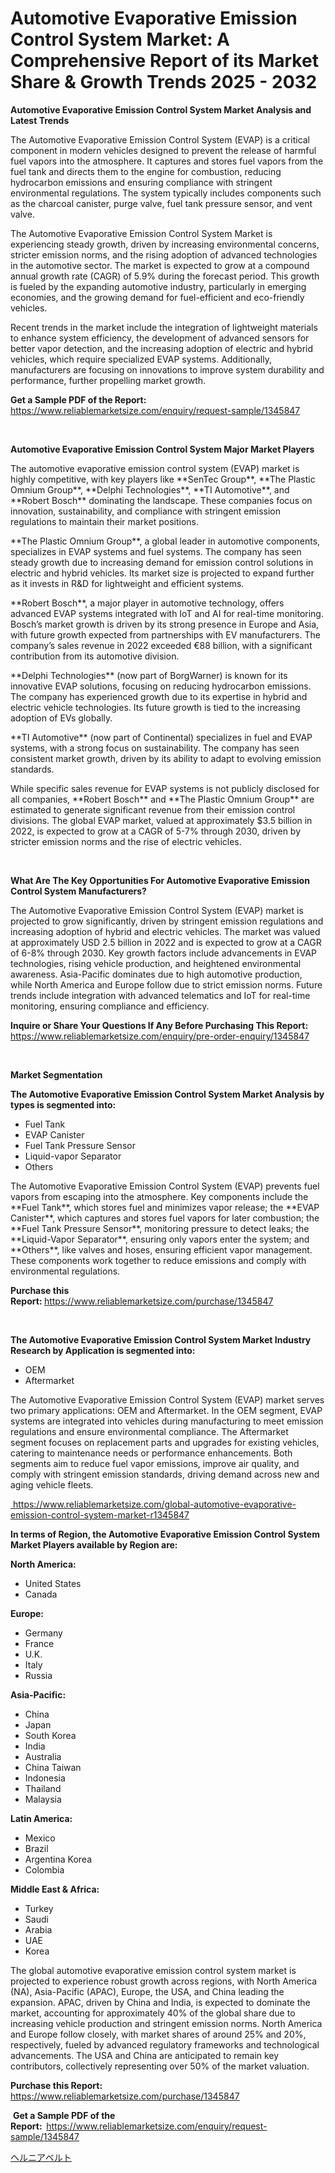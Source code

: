 <p><h1>Automotive Evaporative Emission Control System Market: A Comprehensive Report of its Market Share & Growth Trends 2025 - 2032</h1></p><p><strong>Automotive Evaporative Emission Control System Market Analysis and Latest Trends</strong></p>
<p><p>The Automotive Evaporative Emission Control System (EVAP) is a critical component in modern vehicles designed to prevent the release of harmful fuel vapors into the atmosphere. It captures and stores fuel vapors from the fuel tank and directs them to the engine for combustion, reducing hydrocarbon emissions and ensuring compliance with stringent environmental regulations. The system typically includes components such as the charcoal canister, purge valve, fuel tank pressure sensor, and vent valve.</p><p>The Automotive Evaporative Emission Control System Market is experiencing steady growth, driven by increasing environmental concerns, stricter emission norms, and the rising adoption of advanced technologies in the automotive sector. The market is expected to grow at a compound annual growth rate (CAGR) of 5.9% during the forecast period. This growth is fueled by the expanding automotive industry, particularly in emerging economies, and the growing demand for fuel-efficient and eco-friendly vehicles.</p><p>Recent trends in the market include the integration of lightweight materials to enhance system efficiency, the development of advanced sensors for better vapor detection, and the increasing adoption of electric and hybrid vehicles, which require specialized EVAP systems. Additionally, manufacturers are focusing on innovations to improve system durability and performance, further propelling market growth.</p></p>
<p><strong>Get a Sample PDF of the Report:&nbsp;</strong> <a href="https://www.reliablemarketsize.com/enquiry/request-sample/1345847?utm_campaign=1886&utm_medium=2&utm_source=Github&utm_content=ia&utm_term=22012025&utm_id=automotive-evaporative-emission-control-system">https://www.reliablemarketsize.com/enquiry/request-sample/1345847</a></p>
<p>&nbsp;</p>
<p><strong>Automotive Evaporative Emission Control System Major Market Players</strong></p>
<p><p>The automotive evaporative emission control system (EVAP) market is highly competitive, with key players like **SenTec Group**, **The Plastic Omnium Group**, **Delphi Technologies**, **TI Automotive**, and **Robert Bosch** dominating the landscape. These companies focus on innovation, sustainability, and compliance with stringent emission regulations to maintain their market positions.</p><p>**The Plastic Omnium Group**, a global leader in automotive components, specializes in EVAP systems and fuel systems. The company has seen steady growth due to increasing demand for emission control solutions in electric and hybrid vehicles. Its market size is projected to expand further as it invests in R&D for lightweight and efficient systems.</p><p>**Robert Bosch**, a major player in automotive technology, offers advanced EVAP systems integrated with IoT and AI for real-time monitoring. Bosch’s market growth is driven by its strong presence in Europe and Asia, with future growth expected from partnerships with EV manufacturers. The company’s sales revenue in 2022 exceeded €88 billion, with a significant contribution from its automotive division.</p><p>**Delphi Technologies** (now part of BorgWarner) is known for its innovative EVAP solutions, focusing on reducing hydrocarbon emissions. The company has experienced growth due to its expertise in hybrid and electric vehicle technologies. Its future growth is tied to the increasing adoption of EVs globally.</p><p>**TI Automotive** (now part of Continental) specializes in fuel and EVAP systems, with a strong focus on sustainability. The company has seen consistent market growth, driven by its ability to adapt to evolving emission standards.</p><p>While specific sales revenue for EVAP systems is not publicly disclosed for all companies, **Robert Bosch** and **The Plastic Omnium Group** are estimated to generate significant revenue from their emission control divisions. The global EVAP market, valued at approximately $3.5 billion in 2022, is expected to grow at a CAGR of 5-7% through 2030, driven by stricter emission norms and the rise of electric vehicles.</p></p>
<p>&nbsp;</p>
<p><strong>What Are The Key Opportunities For Automotive Evaporative Emission Control System Manufacturers?</strong></p>
<p><p>The Automotive Evaporative Emission Control System (EVAP) market is projected to grow significantly, driven by stringent emission regulations and increasing adoption of hybrid and electric vehicles. The market was valued at approximately USD 2.5 billion in 2022 and is expected to grow at a CAGR of 6-8% through 2030. Key growth factors include advancements in EVAP technologies, rising vehicle production, and heightened environmental awareness. Asia-Pacific dominates due to high automotive production, while North America and Europe follow due to strict emission norms. Future trends include integration with advanced telematics and IoT for real-time monitoring, ensuring compliance and efficiency.</p></p>
<p><strong>Inquire or Share Your Questions If Any Before Purchasing This Report:</strong> <a href="https://www.reliablemarketsize.com/enquiry/pre-order-enquiry/1345847?utm_campaign=1886&utm_medium=2&utm_source=Github&utm_content=ia&utm_term=22012025&utm_id=automotive-evaporative-emission-control-system">https://www.reliablemarketsize.com/enquiry/pre-order-enquiry/1345847</a></p>
<p>&nbsp;</p>
<p><strong>Market Segmentation</strong></p>
<p><strong>The Automotive Evaporative Emission Control System Market Analysis by types is segmented into:</strong></p>
<p><ul><li>Fuel Tank</li><li>EVAP Canister</li><li>Fuel Tank Pressure Sensor</li><li>Liquid-vapor Separator</li><li>Others</li></ul></p>
<p><p>The Automotive Evaporative Emission Control System (EVAP) prevents fuel vapors from escaping into the atmosphere. Key components include the **Fuel Tank**, which stores fuel and minimizes vapor release; the **EVAP Canister**, which captures and stores fuel vapors for later combustion; the **Fuel Tank Pressure Sensor**, monitoring pressure to detect leaks; the **Liquid-Vapor Separator**, ensuring only vapors enter the system; and **Others**, like valves and hoses, ensuring efficient vapor management. These components work together to reduce emissions and comply with environmental regulations.</p></p>
<p><strong>Purchase this Report:&nbsp;</strong><a href="https://www.reliablemarketsize.com/purchase/1345847?utm_campaign=1886&utm_medium=2&utm_source=Github&utm_content=ia&utm_term=22012025&utm_id=automotive-evaporative-emission-control-system">https://www.reliablemarketsize.com/purchase/1345847</a></p>
<p>&nbsp;</p>
<p><strong>The Automotive Evaporative Emission Control System Market Industry Research by Application is segmented into:</strong></p>
<p><ul><li>OEM</li><li>Aftermarket</li></ul></p>
<p><p>The Automotive Evaporative Emission Control System (EVAP) market serves two primary applications: OEM and Aftermarket. In the OEM segment, EVAP systems are integrated into vehicles during manufacturing to meet emission regulations and ensure environmental compliance. The Aftermarket segment focuses on replacement parts and upgrades for existing vehicles, catering to maintenance needs or performance enhancements. Both segments aim to reduce fuel vapor emissions, improve air quality, and comply with stringent emission standards, driving demand across new and aging vehicle fleets.</p></p>
<p><a href="https://www.reliablemarketsize.com/global-automotive-evaporative-emission-control-system-market-r1345847?utm_campaign=1886&utm_medium=2&utm_source=Github&utm_content=ia&utm_term=22012025&utm_id=automotive-evaporative-emission-control-system">&nbsp;https://www.reliablemarketsize.com/global-automotive-evaporative-emission-control-system-market-r1345847</a></p>
<p><strong>In terms of Region, the Automotive Evaporative Emission Control System Market Players available by Region are:</strong></p>
<p>
    <p> <strong> North America: </strong>
        <ul>
            <li>United States</li>
            <li>Canada</li>
        </ul>
        </p> 
    <p> <strong> Europe: </strong>
        <ul>
            <li>Germany</li>
            <li>France</li>
            <li>U.K.</li>
            <li>Italy</li>
            <li>Russia</li>
        </ul>
        </p> 
    <p> <strong> Asia-Pacific: </strong>
        <ul>
            <li>China</li>
            <li>Japan</li>
            <li>South Korea</li>
            <li>India</li>
            <li>Australia</li>
            <li>China Taiwan</li>
            <li>Indonesia</li>
            <li>Thailand</li>
            <li>Malaysia</li>
        </ul>
        </p> 
    <p> <strong> Latin America: </strong>
        <ul>
            <li>Mexico</li>
            <li>Brazil</li>
            <li>Argentina Korea</li>
            <li>Colombia</li>
        </ul>
        </p> 
    <p> <strong> Middle East & Africa: </strong>
        <ul>
            <li>Turkey</li>
            <li>Saudi</li>
            <li>Arabia</li>
            <li>UAE</li>
            <li>Korea</li>
        </ul>
    </p>
    </p>
<p><p>The global automotive evaporative emission control system market is projected to experience robust growth across regions, with North America (NA), Asia-Pacific (APAC), Europe, the USA, and China leading the expansion. APAC, driven by China and India, is expected to dominate the market, accounting for approximately 40% of the global share due to increasing vehicle production and stringent emission norms. North America and Europe follow closely, with market shares of around 25% and 20%, respectively, fueled by advanced regulatory frameworks and technological advancements. The USA and China are anticipated to remain key contributors, collectively representing over 50% of the market valuation.</p></p>
<p><strong>Purchase this Report: </strong><a href="https://www.reliablemarketsize.com/purchase/1345847?utm_campaign=1886&utm_medium=2&utm_source=Github&utm_content=ia&utm_term=22012025&utm_id=automotive-evaporative-emission-control-system">https://www.reliablemarketsize.com/purchase/1345847</a></p>
<p>&nbsp;<strong>Get a Sample PDF of the Report:&nbsp;&nbsp;</strong><a href="https://www.reliablemarketsize.com/enquiry/request-sample/1345847?utm_campaign=1886&utm_medium=2&utm_source=Github&utm_content=ia&utm_term=22012025&utm_id=automotive-evaporative-emission-control-system">https://www.reliablemarketsize.com/enquiry/request-sample/1345847</a></p>
<p><strong></strong></p>
<p><p><a href="https://github.com/mohamedbakry57/Market-Research-Report-List-6/blob/main/766036432098.md?utm_campaign=1886&utm_medium=2&utm_source=Github&utm_content=ia&utm_term=22012025&utm_id=automotive-evaporative-emission-control-system">ヘルニアベルト</a></p></p>